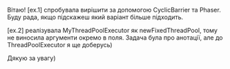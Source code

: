 Вітаю!
[ex.1] спробувала вирішити за допомогою CyclicBarrier та Phaser.
Буду рада, якщо підскажеш який варіант більше підходить.

[ex.2] реалізувала MyThreadPoolExecutor як newFixedThreadPool, тому не виносила аргументи окремо в поля.
Задача була про анотації, але до ThreadPoolExecutor я ще доберусь)

Дякую за увагу)
